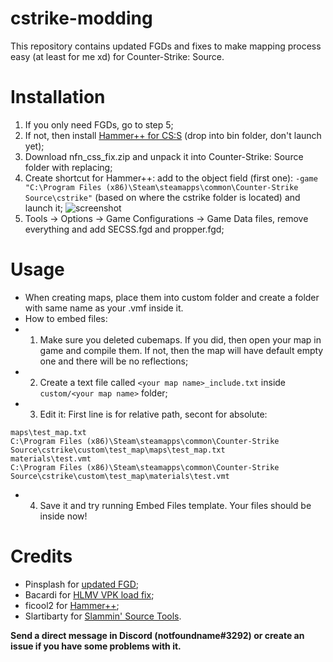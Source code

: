 # cstrike-modding
This repository contains updated FGDs and fixes to make mapping process easy (at least for me xd) for Counter-Strike: Source.

# Installation
1. If you only need FGDs, go to step 5;
2. If not, then install [Hammer++ for CS:S](https://ficool2.github.io/HammerPlusPlus-Website/download.html) (drop into bin folder, don't launch yet);
3. Download nfn_css_fix.zip and unpack it into Counter-Strike: Source folder with replacing;
4. Create shortcut for Hammer++: add to the object field (first one): `-game "C:\Program Files (x86)\Steam\steamapps\common\Counter-Strike Source\cstrike"` (based on where the cstrike folder is located) and launch it;
![screenshot](https://sun1.sibirix.userapi.com/impg/IeKwxjQd8kCls9dACIFrtCvDPRYVR4VRk0znHg/i4LTe1kOjoo.jpg?size=642x828&quality=96&sign=27b5251a9da927f5a4186e90b6b5c909&type=album)
5. Tools -> Options -> Game Configurations -> Game Data files, remove everything and add SECSS.fgd and propper.fgd;

# Usage
- When creating maps, place them into custom folder and create a folder with same name as your .vmf inside it.
- How to embed files:
- 1. Make sure you deleted cubemaps. If you did, then open your map in game and compile them. If not, then the map will have default empty one and there will be no reflections;
- 2. Create a text file called `<your map name>_include.txt` inside `custom/<your map name>` folder;
- 3. Edit it: First line is for relative path, secont for absolute:
```
maps\test_map.txt
C:\Program Files (x86)\Steam\steamapps\common\Counter-Strike Source\cstrike\custom\test_map\maps\test_map.txt
materials\test.vmt
C:\Program Files (x86)\Steam\steamapps\common\Counter-Strike Source\cstrike\custom\test_map\materials\test.vmt
```
- 4. Save it and try running Embed Files template. Your files should be inside now!

# Credits
- Pinsplash for [updated FGD](https://github.com/Pinsplash/SEFGD);
- Bacardi for [HLMV VPK load fix](https://gamebanana.com/gamefiles/3293);
- ficool2 for [Hammer++](https://ficool2.github.io/HammerPlusPlus-Website/);
- Slartibarty for [Slammin' Source Tools](https://drive.google.com/file/d/1gqmMkHTadUmWBMOqSPSlKRLL1zYvoRsS/view).

**Send a direct message in Discord (notfoundname#3292) or create an issue if you have some problems with it.**